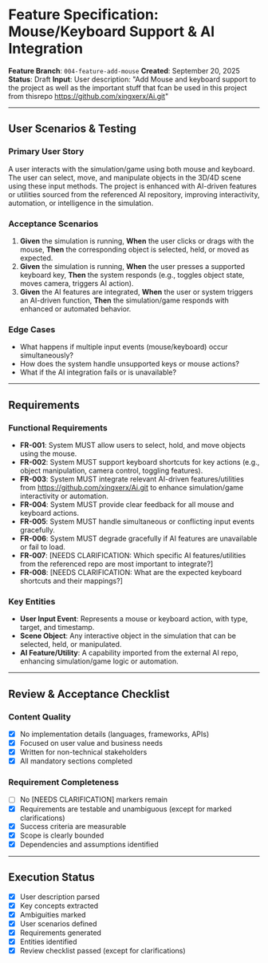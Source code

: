 # Feature Specification: Mouse/Keyboard Support & AI Integration

**Feature Branch**: `004-feature-add-mouse`
**Created**: September 20, 2025
**Status**: Draft
**Input**: User description: "Add Mouse and keyboard support to the project as well as the important stuff that fcan be used in this project from thisrepo https://github.com/xingxerx/Ai.git"

---

## User Scenarios & Testing

### Primary User Story
A user interacts with the simulation/game using both mouse and keyboard. The user can select, move, and manipulate objects in the 3D/4D scene using these input methods. The project is enhanced with AI-driven features or utilities sourced from the referenced AI repository, improving interactivity, automation, or intelligence in the simulation.

### Acceptance Scenarios
1. **Given** the simulation is running, **When** the user clicks or drags with the mouse, **Then** the corresponding object is selected, held, or moved as expected.
2. **Given** the simulation is running, **When** the user presses a supported keyboard key, **Then** the system responds (e.g., toggles object state, moves camera, triggers AI action).
3. **Given** the AI features are integrated, **When** the user or system triggers an AI-driven function, **Then** the simulation/game responds with enhanced or automated behavior.

### Edge Cases
- What happens if multiple input events (mouse/keyboard) occur simultaneously?
- How does the system handle unsupported keys or mouse actions?
- What if the AI integration fails or is unavailable?

---

## Requirements

### Functional Requirements
- **FR-001**: System MUST allow users to select, hold, and move objects using the mouse.
- **FR-002**: System MUST support keyboard shortcuts for key actions (e.g., object manipulation, camera control, toggling features).
- **FR-003**: System MUST integrate relevant AI-driven features/utilities from https://github.com/xingxerx/Ai.git to enhance simulation/game interactivity or automation.
- **FR-004**: System MUST provide clear feedback for all mouse and keyboard actions.
- **FR-005**: System MUST handle simultaneous or conflicting input events gracefully.
- **FR-006**: System MUST degrade gracefully if AI features are unavailable or fail to load.
- **FR-007**: [NEEDS CLARIFICATION: Which specific AI features/utilities from the referenced repo are most important to integrate?]
- **FR-008**: [NEEDS CLARIFICATION: What are the expected keyboard shortcuts and their mappings?]

### Key Entities
- **User Input Event**: Represents a mouse or keyboard action, with type, target, and timestamp.
- **Scene Object**: Any interactive object in the simulation that can be selected, held, or manipulated.
- **AI Feature/Utility**: A capability imported from the external AI repo, enhancing simulation/game logic or automation.

---

## Review & Acceptance Checklist

### Content Quality
- [x] No implementation details (languages, frameworks, APIs)
- [x] Focused on user value and business needs
- [x] Written for non-technical stakeholders
- [x] All mandatory sections completed

### Requirement Completeness
- [ ] No [NEEDS CLARIFICATION] markers remain
- [x] Requirements are testable and unambiguous (except for marked clarifications)
- [x] Success criteria are measurable
- [x] Scope is clearly bounded
- [x] Dependencies and assumptions identified

---

## Execution Status
- [x] User description parsed
- [x] Key concepts extracted
- [x] Ambiguities marked
- [x] User scenarios defined
- [x] Requirements generated
- [x] Entities identified
- [x] Review checklist passed (except for clarifications)
